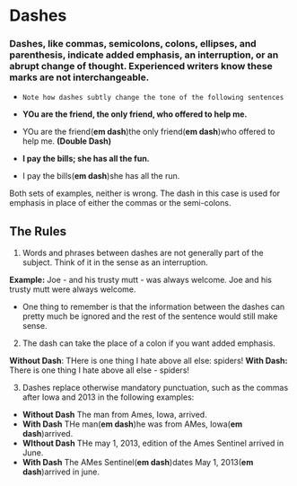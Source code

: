 # Dashes
### Dashes, like commas, semicolons, colons, ellipses, and parenthesis, indicate added emphasis, an interruption, or an abrupt change of thought. Experienced writers know these marks are not interchangeable.

- `Note how dashes subtly change the tone of the following sentences`

- **YOu are the friend, the only friend, who offered to help me.**
- YOu are the friend(**em dash**)the only friend(**em dash**)who offered to help me. **(Double Dash)**

- **I pay the bills; she has all the fun.**
- I pay the bills(**em dash**)she has all the run.

Both sets of examples, neither is wrong. The dash in this case is used for emphasis in place of either the commas or the semi-colons.

## The Rules

1) Words and phrases between dashes are not generally part of the subject. Think of it in the sense as an interruption.

__Example:__ Joe - and his trusty mutt - was always welcome.
Joe and his trusty mutt were always welcome.

- One thing to remember is that the information between the dashes can pretty much be ignored and the rest of the sentence would still make sense.

2) The dash can take the place of a colon if you want added emphasis.

__Without Dash__: THere is one thing I hate above all else: spiders!
__With Dash:__ There is one thing I hate above all else - spiders!

3) Dashes replace otherwise mandatory punctuation, such as the commas after Iowa and 2013 in the following examples:
 - __Without Dash__ The man from Ames, Iowa, arrived.
 - __With Dash__ THe man(**em dash**)he was from AMes, Iowa(**em dash**)arrived.
 - __WIthout Dash__ THe may 1, 2013, edition of the Ames Sentinel arrived in June.
 - __With Dash__ The AMes Sentinel(**em dash**)dates May 1, 2013(**em dash**)arrived in june.
